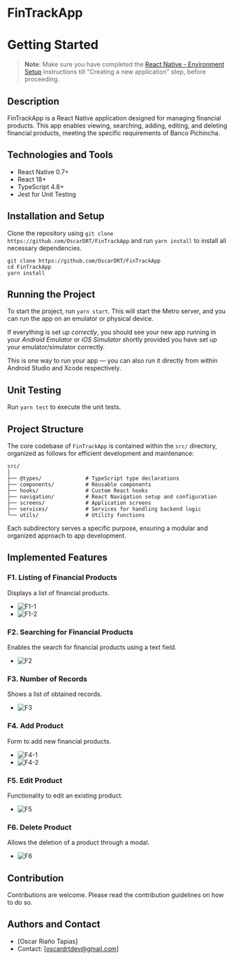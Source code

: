 # FinTrackApp

# Getting Started

> **Note**: Make sure you have completed the [React Native - Environment Setup](https://reactnative.dev/docs/environment-setup) instructions till "Creating a new application" step, before proceeding.

## Description

FinTrackApp is a React Native application designed for managing financial products. This app enables viewing, searching, adding, editing, and deleting financial products, meeting the specific requirements of Banco Pichincha.

## Technologies and Tools

-   React Native 0.7+
-   React 18+
-   TypeScript 4.8+
-   Jest for Unit Testing

## Installation and Setup

Clone the repository using `git clone https://github.com/OscarDRT/FinTrackApp` and run `yarn install` to install all necessary dependencies.

```
git clone https://github.com/OscarDRT/FinTrackApp
cd FinTrackApp
yarn install
```

## Running the Project

To start the project, run `yarn start`. This will start the Metro server, and you can run the app on an emulator or physical device.

If everything is set up _correctly_, you should see your new app running in your _Android Emulator_ or _iOS Simulator_ shortly provided you have set up your emulator/simulator correctly.

This is one way to run your app — you can also run it directly from within Android Studio and Xcode respectively.

## Unit Testing

Run `yarn test` to execute the unit tests.

## Project Structure

The core codebase of `FinTrackApp` is contained within the `src/` directory, organized as follows for efficient development and maintenance:

```
src/
│
├── @types/              # TypeScript type declarations
├── components/          # Reusable components
├── hooks/               # Custom React hooks
├── navigation/          # React Navigation setup and configuration
├── screens/             # Application screens
├── services/            # Services for handling backend logic
└── utils/               # Utility functions
```

Each subdirectory serves a specific purpose, ensuring a modular and organized approach to app development.

## Implemented Features

### F1. Listing of Financial Products

Displays a list of financial products.

-   ![F1-1](images/F1-F2-F3-F4.png)
-   ![F1-2](images/F1-F5-F6.png)

### F2. Searching for Financial Products

Enables the search for financial products using a text field.

-   ![F2](images/F1-F2-F3-F4.png)

### F3. Number of Records

Shows a list of obtained records.

-   ![F3](images/F1-F2-F3-F4.png)

### F4. Add Product

Form to add new financial products.

-   ![F4-1](images/F1-F2-F3-F4.png)
-   ![F4-2](images/F4.png)

### F5. Edit Product

Functionality to edit an existing product.

-   ![F5](images/F1-F5-F6.png)

### F6. Delete Product

Allows the deletion of a product through a modal.

-   ![F6](images/F1-F5-F6.png)

## Contribution

Contributions are welcome. Please read the contribution guidelines on how to do so.

## Authors and Contact

-   [Oscar Riaño Tapias]
-   Contact: [oscardrtdev@gmail.com]
